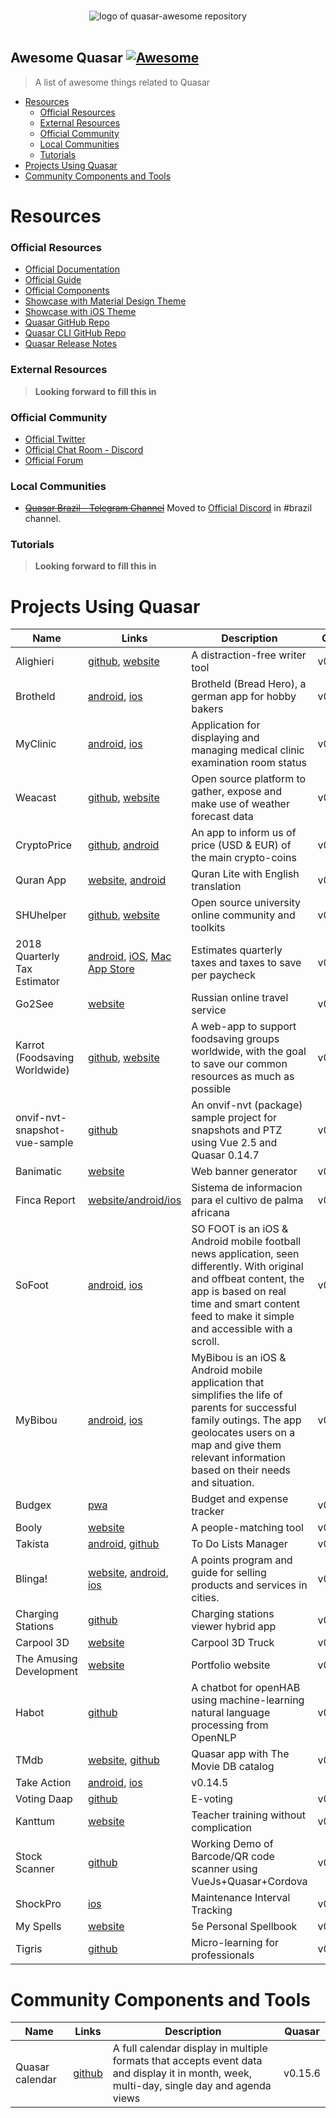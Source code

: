 <p align="center">
  <br>
  <img src="https://cdn.rawgit.com/quasarframework/quasar-art/master/dist/svg/quasar-awesome-logo-full-inline.svg" alt="logo of quasar-awesome repository">
  <br>
  <br>
</p>

## Awesome Quasar [![Awesome](https://cdn.rawgit.com/sindresorhus/awesome/d7305f38d29fed78fa85652e3a63e154dd8e8829/media/badge.svg)](https://github.com/sindresorhus/awesome)

> A list of awesome things related to Quasar

* [Resources](#resources)
  * [Official Resources](#official-resources)
  * [External Resources](#external-resources)
  * [Official Community](#official-community)
  * [Local Communities](#local-communities)
  * [Tutorials](#tutorials)
* [Projects Using Quasar](#projects-using-quasar)
* [Community Components and Tools](#community-components-and-tools)

# Resources

### Official Resources

* [Official Documentation](http://quasar-framework.org)
* [Official Guide](http://quasar-framework.org/guide/)
* [Official Components](http://quasar-framework.org/components/)
* [Showcase with Material Design Theme](http://quasar-framework.org/quasar-play/android/index.html#/)
* [Showcase with iOS Theme](http://quasar-framework.org/quasar-play/apple/index.html#/)
* [Quasar GitHub Repo](https://github.com/quasarframework/quasar)
* [Quasar CLI GitHub Repo](https://github.com/quasarframework/quasar-cli)
* [Quasar Release Notes](https://github.com/quasarframework/quasar/releases)

### External Resources

> **Looking forward to fill this in**

### Official Community

* [Official Twitter](https://twitter.com/quasarframework)
* [Official Chat Room - Discord](https://discord.gg/5TDhbDg)
* [Official Forum](http://forum.quasar-framework.org/)

### Local Communities

* ~~[Quasar Brazil - Telegram Channel](https://t.me/quasarframeworkbrasil)~~ Moved to [Official Discord](https://discord.gg/5TDhbDg) in #brazil channel.

### Tutorials

> **Looking forward to fill this in**

# Projects Using Quasar

| Name                          | Links                                                                                                                                                                                                                                                                                       | Description                                                                                                                                                                                                                | Quasar   |
| ----------------------------- | ------------------------------------------------------------------------------------------------------------------------------------------------------------------------------------------------------------------------------------------------------------------------------------------- | -------------------------------------------------------------------------------------------------------------------------------------------------------------------------------------------------------------------------- | -------- |
| Alighieri                     | [github](https://github.com/zuck/alighieri/), [website](https://zuck.github.io/alighieri)                                                                                                                                                                                                   | A distraction-free writer tool                                                                                                                                                                                             | v0.14    |
| Brotheld                      | [android](https://play.google.com/store/apps/details?id=de.sopamo.brotheld), [ios](https://itunes.apple.com/de/app/brotheld/id1193619132?l=de&ls=1&mt=8)                                                                                                                                    | Brotheld (Bread Hero), a german app for hobby bakers                                                                                                                                                                       | v0.14    |
| MyClinic                      | [android](https://play.google.com/store/apps/details?id=today.myclinic.mobileapp&hl=en), [ios](https://itunes.apple.com/us/app/myclinic/id1311703491?ls=1&mt=8)                                                                                                                             | Application for displaying and managing medical clinic examination room status                                                                                                                                             | v0.14    |
| Weacast                       | [github](https://github.com/weacast/weacast), [website](https://weacast.gitbooks.io/weacast-docs/)                                                                                                                                                                                          | Open source platform to gather, expose and make use of weather forecast data                                                                                                                                               | v0.13.10 |
| CryptoPrice                   | [github](https://github.com/lmfresneda/crypto-price), [android](https://play.google.com/store/apps/details?id=com.es.cryptoprice)                                                                                                                                                           | An app to inform us of price (USD & EUR) of the main crypto-coins                                                                                                                                                          | v0.14.4  |
| Quran App                     | [website](https://quran-lite.firebaseapp.com), [android](https://play.google.com/store/apps/details?id=rashidnk.quran)                                                                                                                                                                      | Quran Lite with English translation                                                                                                                                                                                        | v0.14.4  |
| SHUhelper                     | [github](https://github.com/shuopensourcecommunity/SHUhelper), [website](https://www.shuhelper.cn)                                                                                                                                                                                          | Open source university online community and toolkits                                                                                                                                                                       | v0.14.7  |
| 2018 Quarterly Tax Estimator  | [android](https://play.google.com/store/apps/details?id=com.codingfriend.quarterlytaxes), [iOS](https://itunes.apple.com/us/app/2018-quarterly-tax-estimator/id1360874746?ls=1&mt=8), [Mac App Store](https://itunes.apple.com/us/app/2018-quarterly-tax-estimator/id1342826706?ls=1&mt=12) | Estimates quarterly taxes and taxes to save per paycheck                                                                                                                                                                   | v0.14    |
| Go2See                        | [website](https://m.go2see.ru)                                                                                                                                                                                                                                                              | Russian online travel service                                                                                                                                                                                              | v0.14.7  |
| Karrot (Foodsaving Worldwide) | [github](https://github.com/yunity/karrot-frontend), [website](https://karrot.world)                                                                                                                                                                                                        | A web-app to support foodsaving groups worldwide, with the goal to save our common resources as much as possible                                                                                                           | v0.14.8  |
| onvif-nvt-snapshot-vue-sample | [github](https://github.com/hawkeye64/onvif-nvt-snapshot-vue-sample)                                                                                                                                                                                                                        | An onvif-nvt (package) sample project for snapshots and PTZ using Vue 2.5 and Quasar 0.14.7                                                                                                                                | v0.14.7  |
| Banimatic                     | [website](https://www.banimatic.com/)                                                                                                                                                                                                                                                       | Web banner generator                                                                                                                                                                                                       | v0.14.1  |
| Finca Report                  | [website/android/ios](https://fincareport.com/)                                                                                                                                                                                                                                             | Sistema de informacion para el cultivo de palma africana                                                                                                                                                                   | v0.15.3  |
| SoFoot                        | [android](https://play.google.com/store/apps/details?id=com.sofoot), [ios](https://itunes.apple.com/fr/app/so-foot/id591043947?mt=8)                                                                                                                                                        | SO FOOT is an iOS & Android mobile football news application, seen differently. With original and offbeat content, the app is based on real time and smart content feed to make it simple and accessible with a scroll.    | v0.14.7  |
| MyBibou                       | [android](https://play.google.com/store/apps/details?id=io.benovea.mybibou&hl=fr), [ios](https://itunes.apple.com/fr/app/mybibou/id1319283569)                                                                                                                                              | MyBibou is an iOS & Android mobile application that simplifies the life of parents for successful family outings. The app geolocates users on a map and give them relevant information based on their needs and situation. | v0.14.7  |
| Budgex                        | [pwa](https://budgex-e481b.firebaseapp.com)                                                                                                                                                                                                                                                 | Budget and expense tracker                                                                                                                                                                                                 | v0.15.1  |
| Booly                         | [website](https://boolyapp.com/)                                                                                                                                                                                                                                                            | A people-matching tool                                                                                                                                                                                                     | v0.14.6  |
| Takista                       | [android](https://play.google.com/store/apps/details?id=io.sergiuneagu.taskista), [github](https://github.com/sergiuwd/Taskista)                                                                                                                                                            | To Do Lists Manager                                                                                                                                                                                                        | v0.13.4  |
| Blinga!                       | [website](https://app.blinga.club/), [android](https://play.google.com/store/apps/details?id=club.blinga.app), [ios](https://itunes.apple.com/us/app/blinga/id1219393599?l=pt&ls=1&mt=8)                                                                                                    | A points program and guide for selling products and services in cities.                                                                                                                                                    | v0.14.0  |
| Charging Stations             | [github](https://github.com/nestebe/charging-stations-tracker)                                                                                                                                                                                                                              | Charging stations viewer hybrid app                                                                                                                                                                                        | v0.14    |
| Carpool 3D                    | [website](https://carpol.picktype.com/v/truck)                                                                                                                                                                                                                                              | Carpool 3D Truck                                                                                                                                                                                                           | v0.14.7  |
| The Amusing Development       | [website](https://portfolio-site-78a03.firebaseapp.com)                                                                                                                                                                                                                                     | Portfolio website                                                                                                                                                                                                          | v0.14.7  |
| Habot                         | [github](https://github.com/ghys/habot)                                                                                                                                                                                                                                                     | A chatbot for openHAB using machine-learning natural language processing from OpenNLP                                                                                                                                      | v0.14.6  |
| TMdb                          | [website](https://codingstones.github.io/tmdb-quasar/#/popular_films), [github](https://github.com/codingstones/tmdb-quasar)                                                                                                                                                                | Quasar app with The Movie DB catalog                                                                                                                                                                                       | v0.14.7  |
| Take Action                   | [android](https://play.google.com/store/apps/details?id=com.stephensuess.takeaction), [ios](https://itunes.apple.com/us/app/takeaction-me/id1276844461)                                                                                                                                     | v0.14.5                                                                                                                                                                                                                    |
| Voting Daap                   | [github](https://github.com/Vishwas1/voting-daap-2017)                                                                                                                                                                                                                                      | E-voting                                                                                                                                                                                                                   | v0.14    |
| Kanttum                       | [website](https://app.kanttum.com/)                                                                                                                                                                                                                                                         | Teacher training without complication                                                                                                                                                                                      | v0.14.8  |
| Stock Scanner                 | [github](https://github.com/vikramIde/stock_scan1)                                                                                                                                                                                                                                          | Working Demo of Barcode/QR code scanner using VueJs+Quasar+Cordova                                                                                                                                                         | v0.13.4  |
| ShockPro                      | [ios](https://itunes.apple.com/us/app/shockpro/id1244901518?mt=8)                                                                                                                                                                                                                           | Maintenance Interval Tracking                                                                                                                                                                                              | v0.12    |
| My Spells                     | [website](http://myspells.netlify.com/)                                                                                                                                                                                                                                                     | 5e Personal Spellbook                                                                                                                                                                                                      | v0.13.9  |
| Tigris                        | [github](https://github.com/jogral/tigris-desktop-ui)                                                                                                                                                                                                                                       | Micro-learning for professionals                                                                                                                                                                                           | v0.13    |

# Community Components and Tools

| Name            | Links                                                  | Description                                                                                                                               | Quasar  |
| --------------- | ------------------------------------------------------ | ----------------------------------------------------------------------------------------------------------------------------------------- | ------- |
| Quasar calendar | [github](https://github.com/stormseed/quasar-calendar) | A full calendar display in multiple formats that accepts event data and display it in month, week, multi-day, single day and agenda views | v0.15.6 |
